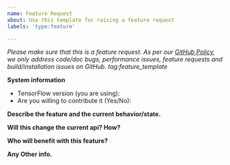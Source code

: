 ```yaml
---
name: Feature Request
about: Use this template for raising a feature request
labels: 'type:feature'

---
```


<em>Please make sure that this is a feature request. As per our [GitHub Policy](https://github.com/tensorflow/tensorflow/blob/master/ISSUES.md), we only address code/doc bugs, performance issues, feature requests and build/installation issues on GitHub. tag:feature_template</em>


**System information**
- TensorFlow version (you are using):
- Are you willing to contribute it (Yes/No):



**Describe the feature and the current behavior/state.**

**Will this change the current api? How?**

**Who will benefit with this feature?**

**Any Other info.**
